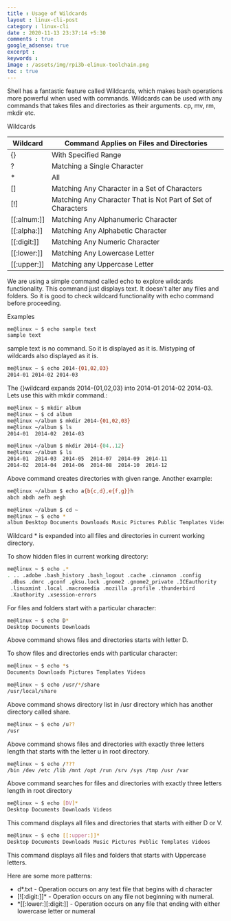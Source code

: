 ```yaml
---
title : Usage of Wildcards
layout : linux-cli-post
category : linux-cli
date : 2020-11-13 23:37:14 +5:30
comments : true
google_adsense: true
excerpt : 
keywords : 
image : /assets/img/rpi3b-elinux-toolchain.png
toc : true
---
```

Shell has a fantastic feature called Wildcards, which makes bash operations more powerful when used with commands. Wildcards can be used with any commands that takes files and directories as their arguments. cp, mv, rm, mkdir etc.

Wildcards

|Wildcard|	Command Applies on Files and Directories|
|--|--|
|{}	|With Specified Range|
|?	|Matching a Single Character|
|*	|All|
|[]	|Matching Any Character in a Set of Characters|
|[!]	|Matching Any Character That is Not Part of Set of Characters|
|[[:alnum:]]|	Matching Any Alphanumeric Character|
|[[:alpha:]]|	Matching Any Alphabetic Character|
|[[:digit:]]|	Matching Any Numeric Character|
|[[:lower:]]|	Matching Any Lowercase Letter|
|[[:upper:]]|	Matching any Uppercase Letter|

We are using a simple command called echo to explore wildcards functionality. This command just displays text. It doesn't alter any files and folders. So it is good to check wildcard functionality with echo command before proceeding.

Examples

```bash
me@linux ~ $ echo sample text
sample text
```
sample text is no command. So it is displayed as it is. Mistyping of wildcards also displayed as it is.

```bash
me@linux ~ $ echo 2014-{01,02,03}
2014-01 2014-02 2014-03
```
The {}wildcard expands 2014-{01,02,03} into 2014-01 2014-02 2014-03. Lets use this with mkdir command.:

```bash
me@linux ~ $ mkdir album
me@linux ~ $ cd album
me@linux ~/album $ mkdir 2014-{01,02,03}
me@linux ~/album $ ls
2014-01  2014-02  2014-03
```
```bash
me@linux ~/album $ mkdir 2014-{04..12}
me@linux ~/album $ ls
2014-01  2014-03  2014-05  2014-07  2014-09  2014-11
2014-02  2014-04  2014-06  2014-08  2014-10  2014-12
```
Above command creates directories with given range. Another example:

```bash
me@linux ~/album $ echo a{b{c,d},e{f,g}}h
abch abdh aefh aegh
```
```bash
me@linux ~/album $ cd ~
me@linux ~ $ echo *
album Desktop Documents Downloads Music Pictures Public Templates Videos
```
Wildcard * is expanded into all files and directories in current working directory.

To show hidden files in current working directory:

```bash
me@linux ~ $ echo .*
. .. .adobe .bash_history .bash_logout .cache .cinnamon .config
 .dbus .dmrc .gconf .gksu.lock .gnome2 .gnome2_private .ICEauthority
 .linuxmint .local .macromedia .mozilla .profile .thunderbird
 .Xauthority .xsession-errors
```
For files and folders start with a particular character:

```bash
me@linux ~ $ echo D*
Desktop Documents Downloads
```
Above command shows files and directories starts with letter D.

To show files and directories ends with particular character:

```bash
me@linux ~ $ echo *s
Documents Downloads Pictures Templates Videos
```
```bash
me@linux ~ $ echo /usr/*/share
/usr/local/share
```
Above command shows directory list in /usr directory which has another directory called share.

```bash
me@linux ~ $ echo /u??
/usr
```
Above command shows files and directories with exactly three letters length that starts with the letter u in root directory.

```bash
me@linux ~ $ echo /???
/bin /dev /etc /lib /mnt /opt /run /srv /sys /tmp /usr /var
```
Above command searches for files and directories with exactly three letters length in root directory

```bash
me@linux ~ $ echo [DV]*
Desktop Documents Downloads Videos
```
This command displays all files and directories that starts with either D or V.

```bash
me@linux ~ $ echo [[:upper:]]*
Desktop Documents Downloads Music Pictures Public Templates Videos
```
This command displays all files and folders that starts with Uppercase letters.

Here are some more patterns:

* d*.txt - Operation occurs on any text file that begins with d character
* [![:digit:]]* - Operation occurs on any file not beginning with numeral.
* *[[:lower:][:digit:]] - Operation occurs on any file that ending with either lowercase letter or numeral

